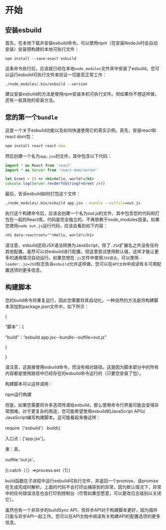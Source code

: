 # 开始
## 安装esbuild

首先，在本地下载并安装esbuild命令。可以使用npm（在安装NodeJs时会自动安装）安装预构建的本地可执行文件：

```
npm install --save-exact esbuild
```

这条命令执行后，应该就已经在本地`node_modules`文件夹中安装了esbuild。您可以运行esbuild可执行文件来验证一切是否正常工作：


```
./node_modules/.bin/esbuild --version
```
建议安装esbuild的方法是使用npm安装本机可执行文件。但如果你不想这样做，还有一些其他的安装方法。


## 您的第一个`bundle`

这是一个关于esbuild功能以及如何快速使用它的真实示例。首先，安装react和react dom包：

```cmd
npm install react react-dom
```
然后创建一个名为`app.jsx`的文件，其中包含以下代码：

```jsx
import * as React from 'react'
import * as Server from 'react-dom/server'

let Greet = () => <h1>Hello, world!</h1>
console.log(Server.renderToString(<Greet />))
```

最后，告诉esbuild如何打包这个文件：

```cmd
./node_modules/.bin/esbuild app.jsx --bundle --outfile=out.js
```

执行这个构建命令后，应该会创建一个名为out.js的文件，其中包含您的代码和打包在一起的React库。代码是完全独立的，不再依赖于node_modules目录。如果您使用`node out.js`运行代码，应该会看到如下内容：

```txt
<h1 data-reactroot="">Hello, world!</h1>
```

请注意，esbuild还将JSX语法转换为JavaScript，除了`.JSX`扩展名之外没有任何其他配置。虽然可以对esbuild进行配置，但这里尝试使用默认值，这样才能让更多的通用情况自动运行。如果您想在`.js`文件中使用`JSX语法`，可以使用`--loader:.js=JSX`标志告诉`esbuild`允许这样做。您可以在`API文档`中阅读有关可用配置选项的更多信息。



## 构建脚本

您的build命令将重复运行，因此您需要将其自动化。一种自然的方法是将构建脚本添加到package.json文件中，如下所示：



{

“脚本”：{

“build”：“esbuild app.jsx--bundle--outfile=out.js”

}

}

请注意，这直接使用esbuild命令，而没有相对路径。这是因为脚本部分中的所有内容都是使用路径中已经存在的esbuild命令运行的（只要您安装了包）。



构建脚本可以这样调用：



npm运行构建

但是，如果您需要将许多选项传递给esbuild，那么使用命令行界面可能会变得非常困难。对于更复杂的用途，您可能希望使用esbuild的JavaScript API以JavaScript编写构建脚本。这可能看起来像这样：



require（'esbuild'）.build({

入口点：['app.jsx']，

束：真，

outfile:'out.js'，

}).catch（（）=>process.ext（1））

build函数在子进程中运行esbuild可执行文件，并返回一个promise，该promise在生成完成时解析。上面的代码不会打印出捕获到的异常，因为默认情况下，异常中的任何错误消息也会打印到控制台（尽管如果您愿意，可以更改日志级别以关闭它）。



虽然也有一个非异步的buildSync API，但异步API对于构建脚本更好，因为插件只能与异步API一起工作。您可以在API文档中阅读有关构建API的配置选项的更多信息。